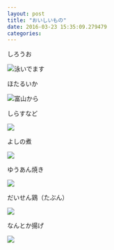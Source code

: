 ```yaml
---
layout: post
title: "おいしいもの"
date: 2016-03-23 15:35:09.279479
categories: 
---
```


しろうお

![泳いでます](/assets/images/201603/10534987_1090063881040505_2118671683_n.jpg)

ほたるいか

![富山から](/assets/images/201603/12826254_753543871442874_156106308_n.jpg)

しらすなど

![](/assets/images/201603/1169254_548490108645243_816904367_n.jpg)

よしの煮

![](/assets/images/201603/915588_624884791002445_1898576951_n.jpg)

ゆうあん焼き

![](/assets/images/201603/12825720_1569933009987315_198973161_n.jpg)

だいせん鶏（たぶん）

![](/assets/images/201603/12826242_464834803710550_1465457875_n.jpg)

なんとか揚げ

![](/assets/images/201603/10375639_472930896237460_1291156147_n.jpg)

